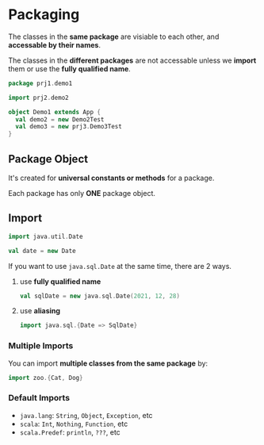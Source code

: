 # Packaging

The classes in the **same package** are visiable to each other, and **accessable by their names**.

The classes in the **different packages** are not accessable unless we **import** them or use the **fully qualified name**.

```scala
package prj1.demo1

import prj2.demo2

object Demo1 extends App {
  val demo2 = new Demo2Test
  val demo3 = new prj3.Demo3Test
}
```

## Package Object

It's created for **universal constants or methods** for a package.

Each package has only **ONE** package object.

## Import

```scala
import java.util.Date

val date = new Date
```

If you want to use `java.sql.Date` at the same time, there are 2 ways.

1. use **fully qualified name**

   ```scala
   val sqlDate = new java.sql.Date(2021, 12, 28)
   ```

2. use **aliasing**

    ```scala
    import java.sql.{Date => SqlDate}
    ```
  
### Multiple Imports

You can import **multiple classes from the same package** by:

```scala
import zoo.{Cat, Dog}
```

### Default Imports

- `java.lang`: `String`, `Object`, `Exception`, etc
- `scala`: `Int`, `Nothing`, `Function`, etc
- `scala.Predef`: `println`, `???`, etc